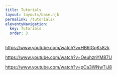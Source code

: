 ```yaml
---
title: Tutorials
layout: layouts/base.njk
permalink: /tutorials/
eleventyNavigation:
  key: Tutorials
  order: 3
---
```


https://www.youtube.com/watch?v=HB6IGqKs8zk

https://www.youtube.com/watch?v=OeuhznYM87U

https://www.youtube.com/watch?v=pCa3WNwTjJ8
